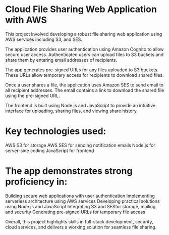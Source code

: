 # Cloud File Sharing Web Application with AWS
This project involved developing a robust file sharing web application using AWS services including S3, and SES.

The application provides user authentication using Amazon Cognito to allow secure user access. Authenticated users can upload files to S3 buckets and share them by entering email addresses of recipients.

The app generates pre-signed URLs for any files uploaded to S3 buckets. These URLs allow temporary access for recipients to download shared files.

Once a user shares a file, the application uses Amazon SES to send email to all recipient addresses. The email contains a link to download the shared file using the pre-signed URL.

The frontend is built using Node.js and JavaScript to provide an intuitive interface for uploading, sharing files, and viewing share history.

# Key technologies used:

AWS S3 for storage
AWS SES for sending notification emails
Node.js for server-side coding
JavaScript for frontend

# The app demonstrates strong proficiency in:

Building secure web applications with user authentication
Implementing serverless architecture using AWS services
Developing practical solutions using Node.js and JavaScript
Integrating S3 and SESfor storage, mailing and security
Generating pre-signed URLs for temporary file access

Overall, this project highlights skills in full-stack development, security, cloud services, and delivers a working solution for seamless file sharing.
